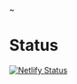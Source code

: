 
~
# Status

[![Netlify Status](https://api.netlify.com/api/v1/badges/a2c35115-9dc7-4710-b9cf-f60767ebf156/deploy-status)](https://app.netlify.com/sites/delimeat/deploys)